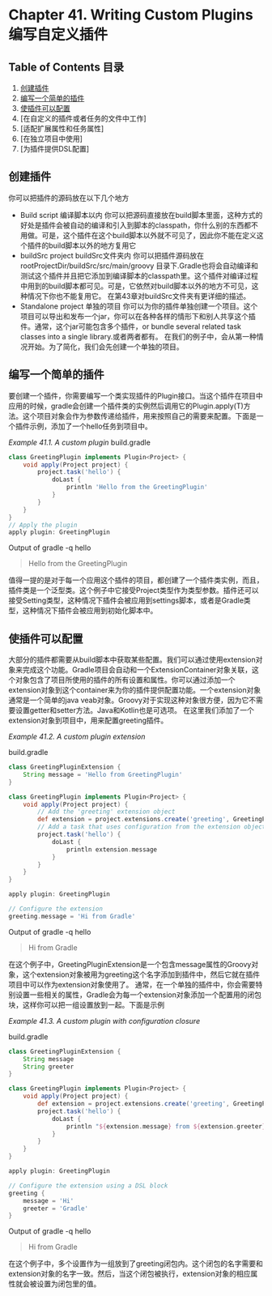 # Chapter 41. Writing Custom Plugins  编写自定义插件
## Table of Contents 目录

1. [创建插件](#创建插件)
2. [编写一个简单的插件](#编写一个简单的插件)
3. [使插件可以配置](#使插件可以配置)
4. [在自定义的插件或者任务的文件中工作]
5. [适配扩展属性和任务属性]
6. [在独立项目中使用]
7. [为插件提供DSL配置]


## 创建插件

你可以把插件的源码放在以下几个地方
* Build script  编译脚本以内
    你可以把源码直接放在build脚本里面，这种方式的好处是插件会被自动的编译和引入到脚本的classpath，你什么别的东西都不用做。可是，这个插件在这个build脚本以外就不可见了，因此你不能在定义这个插件的build脚本以外的地方复用它
* buildSrc project  buildSrc文件夹内
    你可以把插件源码放在rootProjectDir/buildSrc/src/main/groovy 目录下.Gradle也将会自动编译和测试这个插件并且把它添加到编译脚本的classpath里。这个插件对编译过程中用到的build脚本都可见。可是，它依然对build脚本以外的地方不可见，这种情况下你也不能复用它。
    在第43章对buildSrc文件夹有更详细的描述。
* Standalone project 单独的项目
    你可以为你的插件单独创建一个项目。这个项目可以导出和发布一个jar，你可以在各种各样的情形下和别人共享这个插件。通常，这个jar可能包含多个插件，or bundle several related task classes into a single library.或者两者都有。
在我们的例子中，会从第一种情况开始。为了简化，我们会先创建一个单独的项目。

## 编写一个简单的插件

要创建一个插件，你需要编写一个类实现插件的Plugin接口。当这个插件在项目中应用的时候，gradle会创建一个插件类的实例然后调用它的Plugin.apply(T)方法。这个项目对象会作为参数传递给插件，用来按照自己的需要来配置。下面是一个插件示例，添加了一个hello任务到项目中。

*Example 41.1. A custom plugin*
build.gradle
~~~Groovy
class GreetingPlugin implements Plugin<Project> {
    void apply(Project project) {
        project.task('hello') {
            doLast {
                println 'Hello from the GreetingPlugin'
            }
        }
    }
}
// Apply the plugin
apply plugin: GreetingPlugin
~~~
 Output of gradle -q hello
> Hello from the GreetingPlugin

值得一提的是对于每一个应用这个插件的项目，都创建了一个插件类实例，而且，插件类是一个泛型类。这个例子中它接受Project类型作为类型参数。插件还可以接受Setting类型，这种情况下插件会被应用到settings脚本，或者是Gradle类型，这种情况下插件会被应用到初始化脚本中。


## 使插件可以配置
大部分的插件都需要从build脚本中获取某些配置。我们可以通过使用extension对象来完成这个功能。Gradle项目会自动和一个ExtensionContainer对象关联，这个对象包含了项目所使用的插件的所有设置和属性。你可以通过添加一个extension对象到这个container来为你的插件提供配置功能。一个extension对象通常是一个简单的java veab对象。Groovy对于实现这种对象很方便，因为它不需要设置getter和setter方法。Java和Kotlin也是可选项。
在这里我们添加了一个extension对象到项目中，用来配置greeting插件。    


*Example 41.2. A custom plugin extension*

build.gradle
~~~Groovy
class GreetingPluginExtension {
    String message = 'Hello from GreetingPlugin'
}

class GreetingPlugin implements Plugin<Project> {
    void apply(Project project) {
        // Add the 'greeting' extension object
        def extension = project.extensions.create('greeting', GreetingPluginExtension)
        // Add a task that uses configuration from the extension object
        project.task('hello') {
            doLast {
                println extension.message
            }
        }
    }
}

apply plugin: GreetingPlugin

// Configure the extension
greeting.message = 'Hi from Gradle'
~~~
Output of gradle -q hello

> Hi from Gradle

在这个例子中，GreetingPluginExtension是一个包含message属性的Groovy对象，这个extension对象被用为greeting这个名字添加到插件中，然后它就在插件项目中可以作为extension对象使用了。
通常，在一个单独的插件中，你会需要特别设置一些相关的属性，Gradle会为每一个extension对象添加一个配置用的闭包块，这样你可以把一组设置放到一起。下面是示例     

*Example 41.3. A custom plugin with configuration closure*

build.gradle
~~~Groovy
class GreetingPluginExtension {
    String message
    String greeter
}

class GreetingPlugin implements Plugin<Project> {
    void apply(Project project) {
        def extension = project.extensions.create('greeting', GreetingPluginExtension)
        project.task('hello') {
            doLast {
                println "${extension.message} from ${extension.greeter}"
            }
        }
    }
}

apply plugin: GreetingPlugin

// Configure the extension using a DSL block
greeting {
    message = 'Hi'
    greeter = 'Gradle'
}
~~~
Output of gradle -q hello

> Hi from Gradle

在这个例子中，多个设置作为一组放到了greeting闭包内。这个闭包的名字需要和extension对象的名字一致。然后，当这个闭包被执行，extension对象的相应属性就会被设置为闭包里的值。